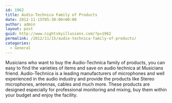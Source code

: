 ```yaml
---
id: 1962
title: Audio-Technica Family of Products
date: 2012-11-15T05:30:00+00:00
author: admin
layout: post
guid: http://www.nightskyillusions.com/?p=1962
permalink: /2012/11/15/audio-technica-family-of-products/
categories:
  - General
---
```

Musicians who want to buy the Audio-Technica family of products, you can easy to find the varieties of items and save on audio technica at Musicians friend. Audio-Technica is a leading manufacturers of microphones and well experienced in the audio industry and provide the products like Stereo microphones, antennas, cables and much more. These products are designed especially for professional monitoring and mixing, buy them within your budget and enjoy the facility.